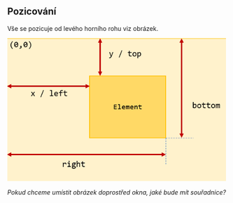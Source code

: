 ## Pozicování
Vše se pozicuje od levého horního rohu viz obrázek.

<img src="position.png" alt="drawing" width="500"/>

*Pokud chceme umístit obrázek doprostřed okna, jaké bude mít souřadnice?*
